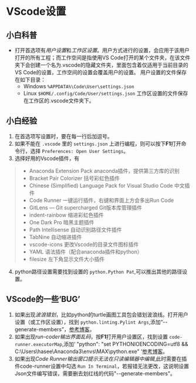 # VScode设置

## 小白科普
- 打开首选项有*用户设置*和*工作区设置*。用户方式进行的设置，会应用于该用户打开的所有工程；而工作空间是指使用VS Code打开的某个文件夹，在该文件夹下会创建一个名为.vscode的隐藏文件夹，里面包含着仅适用于当前目录的VS Code的设置，工作空间的设置会覆盖用户的设置。
用户设置的文件保存在如下目录：
  - Windows `%APPDATA%\Code\User\settings.json`
  - Linux `$HOME/.config/Code/User/settings.json`
工作区设置的文件保存在工作区的.vscode文件夹下。

## 小白经验
1. 在首选项写设置时，要在每一行后加逗号。
2. 如果不能在 `.vscode` 里的 `settings.json` 上进行编程，则可以按下**F1**打开命令行，选择 `Preferences: Open User Settings`。
3. 选择好用的Vscode插件，有
> - Anaconda Extension Pack anaconda插件，提供第三方库的识别
> - Bracket Pair Colorizer 括号彩虹色插件
> - Chinese (Simplified) Language Pack for Visual Studio Code 中文插件
> - Code Runner 一键运行插件，右键和界面上方会多出Run Code 
> - GitLens — Git supercharged Git版本库管理插件
> - indent-rainbow 缩进彩虹色插件
> - One Dark Pro 暗黑主题插件
> - Path Intellisense 自动识别路径文件插件
> - TabNine 自动缩进插件
> - vscode-icons 更改Vscode的目录文件图标插件
> - YAML 语法插件（配合anaconda插件和python）
> - filesize 左下角显示文件大小插件
4. python路径设置需要找到设置的 `python.Python Pat`,可以推出其他的路径设置。

## VScode的一些‘BUG’
1. 如果出现*波浪错划*，比如python的turtle画图工具包会错划波浪线。打开用户设置（或工作区设置），找到 `python.linting.Pylint Args`,添加“--generate-members”，[参考博客](https://blog.csdn.net/SJM1996_fighting/article/details/103272538)。
2. 如果出现*run-coder输出界面乱码*，按**F1**打开用户设置区，找到设置 `code-runner.executorMap`,添加‘ "python": "set PYTHONIOENCODING=utf8 && C:\\Users\\hasee\\Anaconda3\\envs\\MAX\\python.exe" ’[参考博客](https://www.cnblogs.com/charleswong/p/11367196.html)。
3. 如果出现*Code Runner输出窗口提示无法在只读编辑器中编辑*,此时需要在插件code-runner设置中勾选 `Run In Terminal`，若报错无法更改，这说明设置Json文件编写错误，需要删去划红线的代码"--generate-members"。

